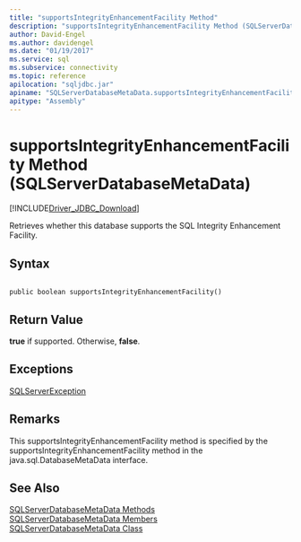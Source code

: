```yaml
---
title: "supportsIntegrityEnhancementFacility Method"
description: "supportsIntegrityEnhancementFacility Method (SQLServerDatabaseMetaData)"
author: David-Engel
ms.author: davidengel
ms.date: "01/19/2017"
ms.service: sql
ms.subservice: connectivity
ms.topic: reference
apilocation: "sqljdbc.jar"
apiname: "SQLServerDatabaseMetaData.supportsIntegrityEnhancementFacility"
apitype: "Assembly"
---
```

# supportsIntegrityEnhancementFacility Method (SQLServerDatabaseMetaData)
[!INCLUDE[Driver_JDBC_Download](../../../includes/driver_jdbc_download.md)]

  Retrieves whether this database supports the SQL Integrity Enhancement Facility.  
  
## Syntax  
  
```  
  
public boolean supportsIntegrityEnhancementFacility()  
```  
  
## Return Value  
 **true** if supported. Otherwise, **false**.  
  
## Exceptions  
 [SQLServerException](../../../connect/jdbc/reference/sqlserverexception-class.md)  
  
## Remarks  
 This supportsIntegrityEnhancementFacility method is specified by the supportsIntegrityEnhancementFacility method in the java.sql.DatabaseMetaData interface.  
  
## See Also  
 [SQLServerDatabaseMetaData Methods](../../../connect/jdbc/reference/sqlserverdatabasemetadata-methods.md)   
 [SQLServerDatabaseMetaData Members](../../../connect/jdbc/reference/sqlserverdatabasemetadata-members.md)   
 [SQLServerDatabaseMetaData Class](../../../connect/jdbc/reference/sqlserverdatabasemetadata-class.md)  
  
  
